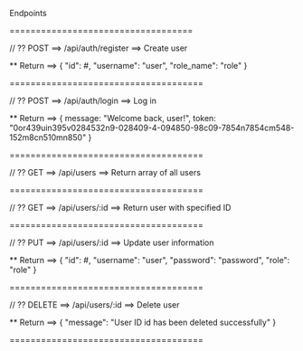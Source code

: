 Endpoints

===================================

// ?? POST ==> /api/auth/register ==> Create user

\*\* Return ==>
{
"id": #,
"username": "user",
"role_name": "role"
}

=====================================

// ?? POST ==> /api/auth/login ==> Log in

\*\* Return ==>
{
message: "Welcome back, user!",
token: "0or439uin395v0284532n9-028409-4-094850-98c09-7854n7854cm548-152m8cn510mn850"
}

=====================================

// ?? GET ==> /api/users ==> Return array of all users

=====================================

// ?? GET ==> /api/users/:id ==> Return user with specified ID

=====================================

// ?? PUT ==> /api/users/:id ==> Update user information

\*\* Return ==>
{
"id": #,
"username": "user",
"password": "password",
"role": "role"
}

=====================================

// ?? DELETE ==> /api/users/:id ==> Delete user

\*\* Return ==>
{
"message": "User ID id has been deleted successfully"
}

=====================================
